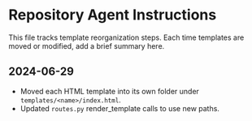 # Repository Agent Instructions

This file tracks template reorganization steps.
Each time templates are moved or modified, add a brief summary here.

## 2024-06-29
- Moved each HTML template into its own folder under `templates/<name>/index.html`.
- Updated `routes.py` render_template calls to use new paths.
